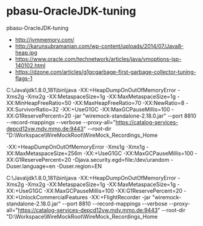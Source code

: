 # pbasu-OracleJDK-tuning
pbasu-OracleJDK-tuning

* http://jvmmemory.com/
* http://karunsubramanian.com/wp-content/uploads/2014/07/Java8-heap.jpg
* https://www.oracle.com/technetwork/articles/java/vmoptions-jsp-140102.html
* https://dzone.com/articles/g1gcgarbage-first-garbage-collector-tuning-flags-1


C:\Java\jdk1.8.0_181\bin\java -XX:+HeapDumpOnOutOfMemoryError -Xms2g -Xmx2g -XX:MetaspaceSize=1g -XX:MaxMetaspaceSize=1g -XX:MinHeapFreeRatio=50 -XX:MaxHeapFreeRatio=70 -XX:NewRatio=8 -XX:SurvivorRatio=32 -XX:+UseG1GC -XX:MaxGCPauseMillis=100 -XX:G1ReservePercent=20 -jar "wiremock-standalone-2.18.0.jar" --port 8810 --record-mappings --verbose --proxy-all="https://catalog-services-depcd12vw.mdv.mmo.de:9443" --root-dir "D:\Workspace\WireMockRoot\WireMock_Recordings_Home




-XX:+HeapDumpOnOutOfMemoryError
-Xms1g
-Xmx1g
-XX:MaxMetaspaceSize=256m
-XX:+UseG1GC
-XX:MaxGCPauseMillis=100
-XX:G1ReservePercent=20
-Djava.security.egd=file:/dev/urandom
-Duser.language=en
-Duser.region=EN




C:\Java\jdk1.8.0_181\bin\java -XX:+HeapDumpOnOutOfMemoryError -Xms2g -Xmx2g -XX:MetaspaceSize=1g -XX:MaxMetaspaceSize=1g -XX:+UseG1GC -XX:MaxGCPauseMillis=100 -XX:G1ReservePercent=20 -XX:+UnlockCommercialFeatures -XX:+FlightRecorder -jar "wiremock-standalone-2.18.0.jar" --port 8810 --record-mappings --verbose --proxy-all="https://catalog-services-depcd12vw.mdv.mmo.de:9443" --root-dir "D:\Workspace\WireMockRoot\WireMock_Recordings_Home


